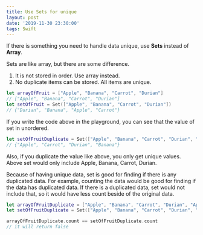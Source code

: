 ```yaml
---
title: Use Sets for unique
layout: post
date: '2019-11-30 23:30:00'
tags: Swift
---
```


If there is something you need to handle data unique, use **Sets** instead of **Array**.

Sets are like array, but there are some difference.

1. It is not stored in order. Use array instead.
2. No duplicate items can be stored. All items are unique.

```swift
let arrayOfFruit = ["Apple", "Banana", "Carrot", "Durian"]
// ["Apple", "Banana", "Carrot", "Durian"]
let setOfFruit = Set(["Apple", "Banana", "Carrot", "Durian"])
// {"Durian", "Banana", "Apple", "Carrot"}
```

If you write the code above in the playground, you can see that the value of set in unordered.

```swift
let setOfFruitDuplicate = Set(["Apple", "Banana", "Carrot", "Durian", "Apple"])
// {"Apple", "Carrot", "Durian", "Banana"}
```

Also, if you duplicate the value like above, you only get unique values. Above set would only include Apple, Banana, Carrot, Durian.

Because of having unique data, set is good for finding if there is any duplicated data. For example, counting the data would be good for finding if the data has duplicated data.
If there is a duplicated data, set would not include that, so it would have less count beside of the original data.

```swift
let arrayOfFruitDuplicate = ["Apple", "Banana", "Carrot", "Durian", "Apple"]
let setOfFruitDuplicate = Set(["Apple", "Banana", "Carrot", "Durian", "Apple"])

arrayOfFruitDuplicate.count == setOfFruitDuplicate.count
// it will return false
```